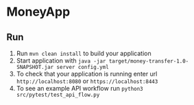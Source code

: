 # MoneyApp

Run
---

1. Run `mvn clean install` to build your application
1. Start application with `java -jar target/money-transfer-1.0-SNAPSHOT.jar server config.yml`
1. To check that your application is running enter url `http://localhost:8080` or `https://localhost:8443`
1. To see an example API workflow run `python3 src/pytest/test_api_flow.py`
